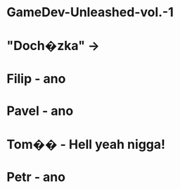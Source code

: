 # GameDev-Unleashed-vol.-1
# "Doch�zka" ->
# Filip - ano
# Pavel - ano
# Tom�� - Hell yeah nigga!
# Petr - ano
